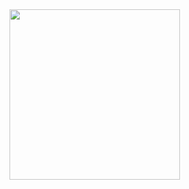 <a href="https://github.com/devxb/gitanimals">
  <img src="https://render.gitanimals.org/farms/JJaeBeom" width="300" height="300"/>
</a>
